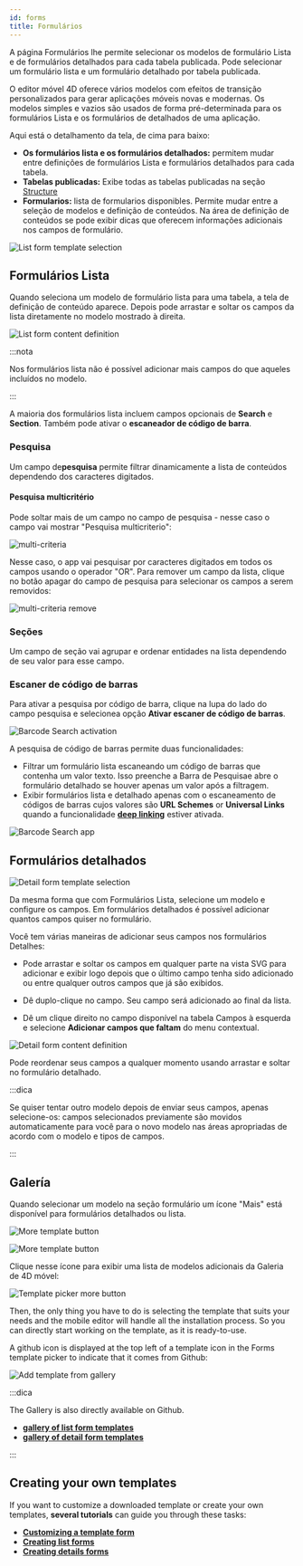 ```yaml
---
id: forms
title: Formulários
---
```


A página Formulários lhe permite selecionar os modelos de formulário Lista e de formulários detalhados para cada tabela publicada. Pode selecionar um formulário lista e um formulário detalhado por tabela publicada.

O editor móvel 4D oferece vários modelos com efeitos de transição personalizados para gerar aplicações móveis novas e modernas. Os modelos simples e vazios são usados de forma pré-determinada para os formulários Lista e os formulários de detalhados de uma aplicação.

Aqui está o detalhamento da tela, de cima para baixo:

* **Os formulários lista e os formulários detalhados:** permitem mudar entre definições de  formulários Lista e  formulários detalhados para cada tabela.
* **Tabelas publicadas:** Exibe todas as tabelas publicadas na seção  [Structure](structure.md)
* **Formularios:** lista de formularios disponibles. Permite  mudar entre a seleção de modelos e definição de conteúdos. Na área de definição de conteúdos se pode exibir dicas que oferecem informações adicionais nos campos de formulário.


![List form template selection](img/Forms-section-templates-selection-4D-for-iOS.png)



## Formulários Lista

Quando seleciona um modelo de formulário lista para uma tabela, a tela de definição de conteúdo aparece. Depois pode arrastar e soltar os campos da lista diretamente no modelo mostrado à direita.

![List form content definition](img/Forms-section-content-definition-4D-for-iOS.png)

:::nota

Nos formulários lista não é possível adicionar mais campos do que aqueles incluídos no modelo.

:::

A maioria dos formulários lista incluem campos opcionais de **Search** e **Section**. Também pode ativar o  **escaneador de código de barra**.


### Pesquisa

Um campo de**pesquisa** permite filtrar dinamicamente a lista de conteúdos dependendo dos caracteres digitados.

#### Pesquisa multicritério

Pode soltar mais de um campo no campo de pesquisa - nesse caso o campo vai mostrar "Pesquisa multicriterio":

![multi-criteria](img/multi-criteria.png)

Nesse caso, o app vai pesquisar por caracteres digitados em todos os campos usando o operador "OR". Para remover um campo da lista, clique no botão apagar do campo de pesquisa para selecionar os campos a serem removidos:

![multi-criteria remove](img/multi-criteria-search-forms-section-remove-fields.png)


### Seções

Um campo de seção vai agrupar e ordenar entidades na lista dependendo de seu valor para esse campo.



### Escaner de código de barras

Para ativar a pesquisa por código de barra, clique na lupa do lado do campo pesquisa e selecionea opção **Ativar escaner de código de barras**.

![Barcode Search activation](img/project-editor-Qrcode-barcode-search-4D-for-iOS.gif)

A pesquisa de código de barras permite duas funcionalidades:

* Filtrar um formulário lista escaneando um código de barras que contenha um valor texto. Isso preenche a Barra de Pesquisae abre o formulário detalhado se houver apenas um valor após a filtragem.
* Exibir formulários lista e detalhado apenas com o escaneamento de códigos de barras cujos valores são **URL Schemes** or **Universal Links** quando a funcionalidade [**deep linking**](../special-features/deep-linking.md) estiver ativada.

![Barcode Search app](img/text-Qrcode-barcode-search-4D-for-iOS.gif)


## Formulários detalhados

![Detail form template selection](img/Forms-section-detail-form-templates-selection-4D-for-iOS.png)

Da mesma forma que com Formulários Lista, selecione um modelo e configure os campos. Em formulários detalhados é possível adicionar quantos campos quiser no formulário.

Você tem várias maneiras de adicionar seus campos nos formulários Detalhes:

* Pode arrastar e soltar os campos em qualquer parte na vista SVG para adicionar e exibir logo depois que o último campo tenha sido adicionado ou entre qualquer outros campos que já são exibidos.

* Dê duplo-clique no campo. Seu campo será adicionado ao final da lista.

* Dê um clique direito no campo disponível na tabela Campos à esquerda e selecione **Adicionar campos que faltam** do menu contextual.

![Detail form content definition](img/Forms-section-detail-form-content-definition-4D-for-iOS.png)


Pode reordenar seus campos a qualquer momento usando arrastar e soltar no formulário detalhado.

:::dica

Se quiser tentar outro modelo depois de enviar seus campos, apenas selecione-os: campos selecionados previamente são movidos automaticamente para você para o novo modelo nas áreas apropriadas de acordo com o modelo e tipos de campos.

:::


## Galería

Quando selecionar um modelo na seção formulário um ícone "Mais" está disponível para formulários detalhados ou lista.

![More template button](img/more.png)

![More template button](img/Forms-more-button.png)

Clique nesse ícone para exibir uma lista de modelos adicionais da Galeria de 4D móvel:

![Template picker more button](img/Forms-template-gallery.png)

Then, the only thing you have to do is selecting the template that suits your needs and the mobile editor will handle all the installation process. So you can directly start working on the template, as it is ready-to-use.

A github icon is displayed at the top left of a template icon in the Forms template picker to indicate that it comes from Github:

![Add template from gallery](img/indicator-template-github.png)


:::dica

The Gallery is also directly available on Github.
- [**gallery of list form templates**](https://4d-for-ios.github.io/gallery/#/type/list-detail/picker/0)
- [**gallery of detail form templates**](https://4d-for-ios.github.io/gallery/#/type/form-detail/picker/0)

:::

## Creating your own templates

If you want to customize a downloaded template or create your own templates, **several tutorials** can guide you through these tasks:

- [**Customizing a template form**](../tutorials/gallery/update-gallery-template.md)
- [**Creating list forms**](../tutorials/creating-list-forms/list-form-template.md)
- [**Creating details forms**](../tutorials/creating-detail-forms/detail-form-template.md)